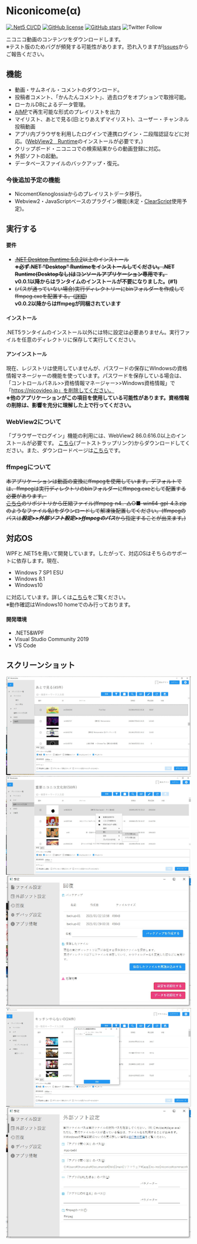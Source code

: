 # Niconicome(α)
[![.Net5 CI/CD](https://github.com/Hayao-H/Niconicome/workflows/.Net5%20CI/CD/badge.svg)](https://github.com/Hayao-H/Niconicome/actions?query=workflow%3A%22.Net5+CI%2FCD%22) 
[![GitHub license](https://img.shields.io/github/license/Hayao-H/Niconicome)](https://github.com/Hayao-H/Niconicome/blob/main/LICENSE)
[![GitHub stars](https://img.shields.io/github/stars/Hayao-H/Niconicome)](https://github.com/Hayao-H/Niconicome/stargazers)
![Twitter Follow](https://img.shields.io/twitter/follow/NiconicomeD?label=Twitter%E3%81%A7%E3%83%95%E3%82%A9%E3%83%AD%E3%83%BC&style=social)

ニコニコ動画のコンテンツをダウンロードします。  
※テスト版のためバグが頻発する可能性があります。恐れ入りますが[Issues](https://github.com/Hayao-H/Niconicome/issues)からご報告ください。

## 機能
- 動画・サムネイル・コメントのダウンロード。
- 投稿者コメント、「かんたんコメント」、過去ログをオプションで取捨可能。
- ローカルDBによるデータ管理。
- [AIMP](https://www.aimp.ru/)で再生可能な形式のプレイリストを出力
- マイリスト、あとで見る(旧:とりあえずマイリスト)、ユーザー・チャンネル投稿動画
- アプリ内ブラウザを利用したログインで連携ログイン・二段階認証などに対応。([WebView2　Runtime](#WebView2について)のインストールが必要です。)
- クリップボード・ニコニコでの検索結果からの動画登録に対応。
- 外部ソフトの起動。
- データベースファイルのバックアップ・復元。 
### 今後追加予定の機能
- NicomentXenoglossiaからのプレイリストデータ移行。
- Webview2・JavaScriptベースのプラグイン機能(未定・[ClearScript](https://github.com/microsoft/ClearScript)使用予定)。
## 実行する
#### 要件
- ~~[.NET Desktop Runtime 5.0.2](https://dotnet.microsoft.com/download/dotnet/5.0)以上のインストール  
**※必ず.NET "Desktop" Runtimeをインストールしてください。.NET Runtime(Desktopなし)はコンソールアプリケーション専用です。**~~  
**v0.0.1以降からはランタイムのインストールが不要になりました。(#1)**  
- ~~(パスが通っていない場合)実行ディレクトリーにbinフォルダーを作成してffmpeg.exeを配置する。([詳細](#ffmpegについて))~~  
**v0.0.2以降からはffmpegが同梱されています**
#### インストール
.NET5ランタイムのインストール以外には特に設定は必要ありません。実行ファイルを任意のディレクトリに保存して実行してください。
#### アンインストール
現在、レジストリは使用していませんが、パスワードの保存にWIndowsの資格情報マネージャーの機能を使っています。パスワードを保存している場合は、「コントロールパネル>>資格情報マネージャー>>Windows資格情報」で「https://nicovideo.jp」を削除してください。  
**※他のアプリケーションがこの項目を使用している可能性があります。資格情報の削除は、影響を充分に理解した上で行ってください。**
### WebView2について
「ブラウザーでログイン」機能の利用には、WebView2 86.0.616.0以上のインストールが必要です。
[こちら](https://go.microsoft.com/fwlink/p/?LinkId=2124703)(ブートストラップリンク)からダウンロードしてください。また、ダウンロードページは[こちら](https://developer.microsoft.com/ja-jp/microsoft-edge/webview2/)です。
### ffmpegについて
~~本アプリケーションは動画の変換にffmpegを使用しています。デフォルトでは、ffmpegは実行ディレクトリのbinフォルダーにffmpeg.exeとして配置する必要があります。  
[こちら](https://github.com/BtbN/FFmpeg-Builds/releases)のリポジトリから圧縮ファイル(ffmpeg-n4.*.*-△○■-win64-gpl-4.3.zipのようなファイル名)をダウンロードして解凍後配置してください。(ffmpegのパスは***設定>>外部ソフト設定>>ffmpegのパス***から指定することが出来ます。)~~
## 対応OS
WPFと.NET5を用いて開発しています。したがって、対応OSはそちらのサポートに依存します。現在、
- Windows 7 SP1 ESU
- Windows 8.1
- Windows10

に対応しています。詳しくは[こちら](https://docs.microsoft.com/ja-jp/dotnet/core/install/windows?tabs=net50)をご覧ください。  
※動作確認はWindows10 homeでのみ行っております。
#### 開発環境
- .NET5&WPF
- Visual Studio Community 2019
- VS Code
## スクリーンショット
![img-001](Niconicome/src/doc/img/img-001.jpg)
![img-002](Niconicome/src/doc/img/img-002.jpg)
![img-003](Niconicome/src/doc/img/img-003.jpg)
![img-004](Niconicome/src/doc/img/img-004.jpg)
![img-005](Niconicome/src/doc/img/img-005.jpg)

